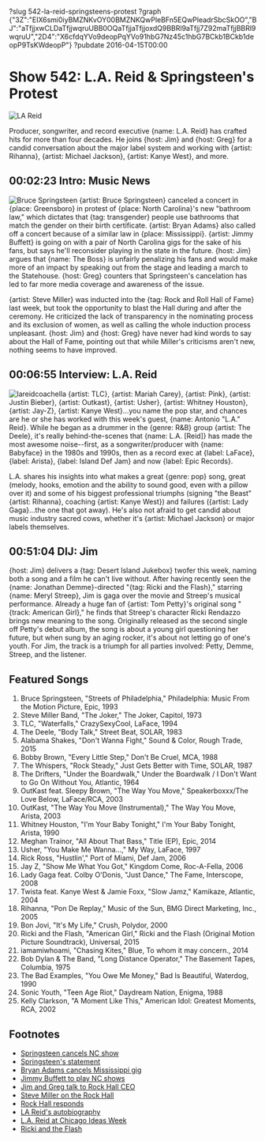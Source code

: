 ?slug 542-la-reid-springsteens-protest
?graph {"3Z":"EIX6smi0iyBMZNKvOY00BMZNKQwPleBFn5EQwPleadrSbcSkOO","BJ":"aTfjjxwCLDaTfjjwqruUBB0OQaTfjjaTfjjoxdQ9BBRl9aTfjj7Z92maTfjjBBRl9wqruU","2D4":"X6cfdqYVo9deopPqYVo91hbG7Nz45c1hbG7BCkb1BCkb1deopP9TsKWdeopP"}
?pubdate 2016-04-15T00:00

# Show 542: L.A. Reid & Springsteen's Protest
![LA Reid](https://static.soundopinions.org/images/2016/lareid_web.jpg)

Producer, songwriter, and record executive {name: L.A. Reid} has crafted hits for more than four decades. He joins {host: Jim} and {host: Greg} for a candid conversation about the major label system and working with {artist: Rihanna}, {artist: Michael Jackson}, {artist: Kanye West}, and more.


## 00:02:23 Intro: Music News
![Bruce Springsteen](https://static.soundopinions.org/assets/542/3Z0.jpg)
{artist: Bruce Springsteen} canceled a concert in {place: Greensboro} in protest of {place: North Carolina}'s new "bathroom law," which dictates that {tag: transgender} people use bathrooms that match the gender on their birth certificate. {artist: Bryan Adams} also called off a concert because of a similar law in {place: Mississippi}. {artist: Jimmy Buffett} is going on with a pair of North Carolina gigs for the sake of his fans, but says he'll reconsider playing in the state in the future. {host: Jim} argues that {name: The Boss} is unfairly penalizing his fans and would make more of an impact by speaking out from the stage and leading a march to the Statehouse. {host: Greg} counters that Springsteen's cancelation has led to far more media coverage and awareness of the issue.

{artist: Steve Miller} was inducted into the {tag: Rock and Roll Hall of Fame} last week, but took the opportunity to blast the Hall during and after the ceremony. He criticized the lack of transparency in the nominating process and its exclusion of women, as well as calling the whole induction process unpleasant. {host: Jim} and {host: Greg} have never had kind words to say about the Hall of Fame, pointing out that while Miller's criticisms aren't new, nothing seems to have improved.


## 00:06:55 Interview: L.A. Reid
![lareidcoachella](https://static.soundopinions.org/assets/542/BJ0.jpg)
{artist: TLC}, {artist: Mariah Carey}, {artist: Pink}, {artist: Justin Bieber}, {artist: Outkast}, {artist: Usher}, {artist: Whitney Houston}, {artist: Jay-Z}, {artist: Kanye West}...you name the pop star, and chances are he or she has worked with this week's guest, {name: Antonio "L.A." Reid}. While he began as a drummer in the {genre: R&B} group {artist: The Deele}, it's really behind-the-scenes that {name: L.A. [Reid]} has made the most awesome noise--first, as a songwriter/producer with {name: Babyface} in the 1980s and 1990s, then as a record exec at {label: LaFace}, {label: Arista}, {label: Island Def Jam} and now {label: Epic Records}. 

L.A. shares his insights into what makes a great {genre: pop} song, great (melody, hooks, emotion and the ability to sound good, even with a pillow over it) and some of his biggest professional triumphs (signing "the Beast" {artist: Rihanna}, coaching {artist: Kanye West}) and failures ({artist: Lady Gaga}...the one that got away). He's also not afraid to get candid about music industry sacred cows, whether it's {artist: Michael Jackson} or major labels themselves. 


## 00:51:04 DIJ: Jim

{host: Jim} delivers a {tag: Desert Island Jukebox} twofer this week, naming both a song and a film he can't live without. After having recently seen the {name: Jonathan Demme}-directed "{tag: Ricki and the Flash}," starring {name: Meryl Streep}, Jim is gaga over the movie and Streep's musical performance. Already a huge fan of {artist: Tom Petty}'s original song "{track: American Girl}," he finds that Streep's character Ricki Rendazzo brings new meaning to the song. Originally released as the second single off Petty's debut album, the song is about a young girl questioning her future, but when sung by an aging rocker, it's about not letting go of one's youth. For Jim, the track is a triumph for all parties involved: Petty, Demme, Streep, and the listener. 

## Featured Songs
1. Bruce Springsteen, "Streets of Philadelphia," Philadelphia: Music From the Motion Picture, Epic, 1993 
1. Steve Miller Band, "The Joker," The Joker, Capitol, 1973 
1. TLC, "Waterfalls," CrazySexyCool, LaFace, 1994
1. The Deele, "Body Talk," Street Beat, SOLAR, 1983 
1. Alabama Shakes, "Don't Wanna Fight," Sound & Color, Rough Trade, 2015
1. Bobby Brown, "Every Little Step," Don't Be Cruel, MCA, 1988 
1. The Whispers, "Rock Steady," Just Gets Better with Time, SOLAR, 1987 
1. The Drifters, "Under the Boardwalk," Under the Boardwalk / I Don't Want to Go On Without You, Atlantic, 1964 
1. OutKast feat. Sleepy Brown, "The Way You Move," Speakerboxxx/The Love Below, LaFace/RCA, 2003 
1. OutKast, "The Way You Move (Instrumental)," The Way You Move, Arista, 2003
1. Whitney Houston, "I'm Your Baby Tonight," I'm Your Baby Tonight, Arista, 1990 
1. Meghan Trainor, "All About That Bass," Title (EP), Epic, 2014 
1. Usher, "You Make Me Wanna…," My Way, LaFace, 1997 
1. Rick Ross, "Hustlin'," Port of Miami, Def Jam, 2006 
1. Jay Z, "Show Me What You Got," Kingdom Come, Roc-A-Fella, 2006 
1. Lady Gaga feat. Colby O'Donis, "Just Dance," The Fame, Interscope, 2008 
1. Twista feat. Kanye West & Jamie Foxx, "Slow Jamz," Kamikaze, Atlantic, 2004 
1. Rihanna, "Pon De Replay," Music of the Sun, BMG Direct Marketing, Inc., 2005 
1. Bon Jovi, "It's My Life," Crush, Polydor, 2000
1. Ricki and the Flash, "American Girl," Ricki and the Flash (Original Motion Picture Soundtrack), Universal, 2015
1. iamamiwhoami, "Chasing Kites," Blue, To whom it may concern., 2014
1. Bob Dylan & The Band, "Long Distance Operator," The Basement Tapes, Columbia, 1975 
1. The Bad Examples, "You Owe Me Money," Bad Is Beautiful, Waterdog, 1990 
1. Sonic Youth, "Teen Age Riot," Daydream Nation, Enigma, 1988 
1. Kelly Clarkson, "A Moment Like This," American Idol: Greatest Moments, RCA, 2002


## Footnotes
- [Springsteen cancels NC show](https://www.washingtonpost.com/news/post-nation/wp/2016/04/08/bruce-springsteen-cancels-n-c-show-to-protest-bathroom-law/)
- [Springsteen's statement](http://brucespringsteen.net/news/2016/a-statement-from-bruce-springsteen-on-north-carolina)
- [Bryan Adams cancels Mississippi gig](http://www.theguardian.com/music/2016/apr/11/bryan-adams-cancels-mississippi-tour-date-protest-of-anti-lgbt-law)
- [Jimmy Buffett to play NC shows](http://money.cnn.com/2016/04/12/news/jimmy-buffett-north-carolina-mississippi-lgbt/)
- [Jim and Greg talk to Rock Hall CEO](http://www.soundopinions.org/show/381/)
- [Steve Miller on the Rock Hall](http://www.rollingstone.com/music/features/steve-miller-this-whole-industry-is-f--kin-gangsters-and-crooks-20160411)
- [Rock Hall responds](http://www.rollingstone.com/music/features/rock-hall-president-responds-to-steve-millers-blistering-comments-20160412)
- [LA Reid's autobiography](https://www.chicagoideas.com/events/829)
- [L.A. Reid at Chicago Ideas Week](https://www.chicagoideas.com/videos/1051)
- [Ricki and the Flash](http://www.imdb.com/title/tt3623726/)
